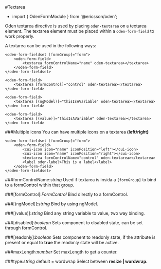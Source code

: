 [//]: # (title: Textarea)
[//]: # (category: Oden form elements)
[//]: # (icon: fa-check-square-o)

#Textarea
* import { OdenFormModule } from '@ericsson/oden';

Oden textarea directive is used by placing ``oden-textarea`` on a textarea element. The textarea element must be
placed within a ``oden-form-field`` to work properly.

A textarea can be used in the following ways:
```
<oden-form-fieldset [formGroup]="form">
    <oden-form-field>
        <textarea formControlName="name" oden-textarea></textarea>
    </oden-form-field>
</oden-form-fieldset>

<oden-form-field>
    <textarea [formControl]="control" oden-textarea></textarea>
</oden-form-field>

<oden-form-field>
    <textarea [(ngModel)]="thisIsAVariable" oden-textarea></textarea>
</oden-form-field>

<oden-form-field>
    <textarea [(value)]="thisIsAVariable" oden-textarea></textarea>
</oden-form-field>
```

###Multiple icons
You can have multiple icons on a textarea __(left/right)__
```
<oden-form-fieldset [formGroup]="form">
    <oden-form-field>
        <cui-icon icon="name" iconPosition="left"></cui-icon>
        <cui-icon icon="name" iconPosition="right"></cui-icon>
        <textarea formControlName="control" oden-textarea></textarea>
        <label oden-label>This is a label</label>
    </oden-form-field>
</oden-form-fieldset>
```

###formControlName:_string_
Used if textarea is insida a ``[formGroup]`` to bind to a formControl within that group.

###[formControl]:_FormControl_
Bind directly to a formControl.

###[(ngModel)]:_string_
Bind by using ngModel.

###[(value)]:_string_
Bind any string variable to value, two way binding.

###[disabled]:_boolean_
Sets component to disabled state, can be set through formControl.

###[readonly]:_boolean_
Sets component to readonly state, if the attribute is present or equal to __true__ the readonly state will be active.

###maxLength:_number_
Set maxLength to get a counter.

###type:_string_ default = wordwrap
Select between __resize | wordwrap__.
